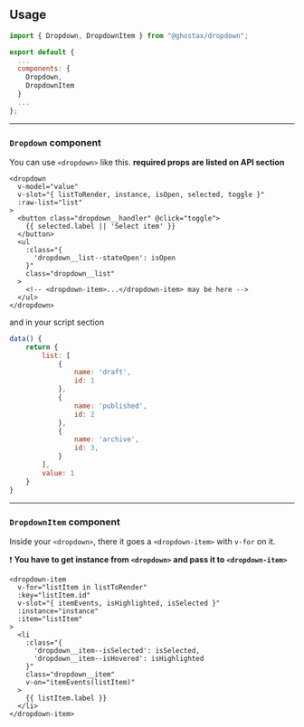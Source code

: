 ## Usage

```javascript
import { Dropdown, DropdownItem } from "@ghostax/dropdown";

export default {
  ...
  components: {
    Dropdown,
    DropdownItem
  }
  ...
};
```

---

### `Dropdown` component

You can use `<dropdown>` like this. **required props are listed on API section**

```vue
<dropdown
  v-model="value"
  v-slot="{ listToRender, instance, isOpen, selected, toggle }"
  :raw-list="list"
>
  <button class="dropdown__handler" @click="toggle">
    {{ selected.label || 'Select item' }}
  </button>
  <ul
    :class="{
      'dropdown__list--stateOpen': isOpen
    }"
    class="dropdown__list"
  >
    <!-- <dropdown-item>...</dropdown-item> may be here -->
  </ul>
</dropdown>
```

and in your script section

```javascript
data() {
    return {
        list: [
            {
                name: 'draft',
                id: 1
            },
            {
                name: 'published',
                id: 2
            },
            {
                name: 'archive',
                id: 3,
            }
        ],
        value: 1
    }
}
```

---

### `DropdownItem` component

Inside your `<dropdown>`, there it goes a `<dropdown-item>` with `v-for` on it.

❗ **You have to get instance from `<dropdown>` and pass it to `<dropdown-item>`**

```vue
<dropdown-item
  v-for="listItem in listToRender"
  :key="listItem.id"
  v-slot="{ itemEvents, isHighlighted, isSelected }"
  :instance="instance"
  :item="listItem"
>
  <li
    :class="{
      'dropdown__item--isSelected': isSelected,
      'dropdown__item--isHovered': isHighlighted
    }"
    class="dropdown__item"
    v-on="itemEvents(listItem)"
  >
    {{ listItem.label }}
  </li>
</dropdown-item>
```
